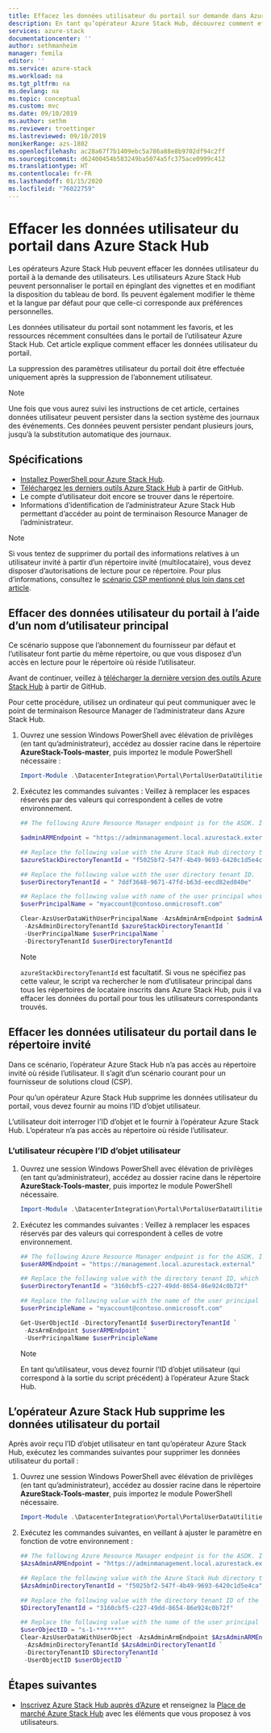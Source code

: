 ```yaml
---
title: Effacez les données utilisateur du portail sur demande dans Azure Stack Hub. | Microsoft Docs
description: En tant qu’opérateur Azure Stack Hub, découvrez comment effacer les données utilisateur du portail lorsque les utilisateurs Azure Stack Hub en font la demande.
services: azure-stack
documentationcenter: ''
author: sethmanheim
manager: femila
editor: ''
ms.service: azure-stack
ms.workload: na
ms.tgt_pltfrm: na
ms.devlang: na
ms.topic: conceptual
ms.custom: mvc
ms.date: 09/10/2019
ms.author: sethm
ms.reviewer: troettinger
ms.lastreviewed: 09/10/2019
monikerRange: azs-1802
ms.openlocfilehash: ac28a67f7b1409ebc5a786a88e8b9702df94c2ff
ms.sourcegitcommit: d62400454b583249ba5074a5fc375ace0999c412
ms.translationtype: HT
ms.contentlocale: fr-FR
ms.lasthandoff: 01/15/2020
ms.locfileid: "76022759"
---
```

# <a name="clear-portal-user-data-from-azure-stack-hub"></a>Effacer les données utilisateur du portail dans Azure Stack Hub

Les opérateurs Azure Stack Hub peuvent effacer les données utilisateur du portail à la demande des utilisateurs. Les utilisateurs Azure Stack Hub peuvent personnaliser le portail en épinglant des vignettes et en modifiant la disposition du tableau de bord. Ils peuvent également modifier le thème et la langue par défaut pour que celle-ci corresponde aux préférences personnelles. 

Les données utilisateur du portail sont notamment les favoris, et les ressources récemment consultées dans le portail de l’utilisateur Azure Stack Hub. Cet article explique comment effacer les données utilisateur du portail.

La suppression des paramètres utilisateur du portail doit être effectuée uniquement après la suppression de l’abonnement utilisateur.

> [!NOTE]
> Une fois que vous aurez suivi les instructions de cet article, certaines données utilisateur peuvent persister dans la section système des journaux des événements. Ces données peuvent persister pendant plusieurs jours, jusqu’à la substitution automatique des journaux.

## <a name="requirements"></a>Spécifications

- [Installez PowerShell pour Azure Stack Hub](azure-stack-powershell-install.md).
- [Téléchargez les derniers outils Azure Stack Hub](azure-stack-powershell-download.md) à partir de GitHub.
- Le compte d’utilisateur doit encore se trouver dans le répertoire.
- Informations d’identification de l’administrateur Azure Stack Hub permettant d’accéder au point de terminaison Resource Manager de l’administrateur.

> [!NOTE]
> Si vous tentez de supprimer du portail des informations relatives à un utilisateur invité à partir d’un répertoire invité (multilocataire), vous devez disposer d’autorisations de lecture pour ce répertoire. Pour plus d’informations, consultez le [scénario CSP mentionné plus loin dans cet article](#clear-portal-user-data-in-guest-directory).

## <a name="clear-portal-user-data-using-a-user-principal-name"></a>Effacer des données utilisateur du portail à l’aide d’un nom d’utilisateur principal

Ce scénario suppose que l’abonnement du fournisseur par défaut et l’utilisateur font partie du même répertoire, ou que vous disposez d’un accès en lecture pour le répertoire où réside l’utilisateur.

Avant de continuer, veillez à [télécharger la dernière version des outils Azure Stack Hub](azure-stack-powershell-download.md) à partir de GitHub.

Pour cette procédure, utilisez un ordinateur qui peut communiquer avec le point de terminaison Resource Manager de l’administrateur dans Azure Stack Hub.

1. Ouvrez une session Windows PowerShell avec élévation de privilèges (en tant qu’administrateur), accédez au dossier racine dans le répertoire **AzureStack-Tools-master**, puis importez le module PowerShell nécessaire :

   ```powershell
   Import-Module .\DatacenterIntegration\Portal\PortalUserDataUtilities.psm1
   ```

2. Exécutez les commandes suivantes : Veillez à remplacer les espaces réservés par des valeurs qui correspondent à celles de votre environnement.

   ```powershell
   ## The following Azure Resource Manager endpoint is for the ASDK. If you are in a multinode environment, contact your operator or service provider to get the endpoint.

   $adminARMEndpoint = "https://adminmanagement.local.azurestack.external"

   ## Replace the following value with the Azure Stack Hub directory tenant ID.
   $azureStackDirectoryTenantId = "f5025bf2-547f-4b49-9693-6420c1d5e4ca"

   ## Replace the following value with the user directory tenant ID.
   $userDirectoryTenantId = " 7ddf3648-9671-47fd-b63d-eecd82ed040e"

   ## Replace the following value with name of the user principal whose portal user data is to be cleared.
   $userPrincipalName = "myaccount@contoso.onmicrosoft.com"

   Clear-AzsUserDataWithUserPrincipalName -AzsAdminArmEndpoint $adminARMEndpoint `
    -AzsAdminDirectoryTenantId $azureStackDirectoryTenantId `
    -UserPrincipalName $userPrincipalName `
    -DirectoryTenantId $userDirectoryTenantId
   ```

   > [!NOTE]
   > `azureStackDirectoryTenantId` est facultatif. Si vous ne spécifiez pas cette valeur, le script va rechercher le nom d’utilisateur principal dans tous les répertoires de locataire inscrits dans Azure Stack Hub, puis il va effacer les données du portail pour tous les utilisateurs correspondants trouvés.

## <a name="clear-portal-user-data-in-guest-directory"></a>Effacer les données utilisateur du portail dans le répertoire invité

Dans ce scénario, l’opérateur Azure Stack Hub n’a pas accès au répertoire invité où réside l’utilisateur. Il s’agit d’un scénario courant pour un fournisseur de solutions cloud (CSP).

Pour qu’un opérateur Azure Stack Hub supprime les données utilisateur du portail, vous devez fournir au moins l’ID d’objet utilisateur.

L’utilisateur doit interroger l’ID d’objet et le fournir à l’opérateur Azure Stack Hub. L’opérateur n’a pas accès au répertoire où réside l’utilisateur.

### <a name="user-retrieves-the-user-object-id"></a>L’utilisateur récupère l’ID d’objet utilisateur

1. Ouvrez une session Windows PowerShell avec élévation de privilèges (en tant qu’administrateur), accédez au dossier racine dans le répertoire **AzureStack-Tools-master**, puis importez le module PowerShell nécessaire.

   ```powershell
   Import-Module .\DatacenterIntegration\Portal\PortalUserDataUtilities.psm1
   ```

2. Exécutez les commandes suivantes : Veillez à remplacer les espaces réservés par des valeurs qui correspondent à celles de votre environnement.

   ```powershell
   ## The following Azure Resource Manager endpoint is for the ASDK. If you are in a multinode environment, contact your operator or service provider to get the endpoint.
   $userARMEndpoint = "https://management.local.azurestack.external"

   ## Replace the following value with the directory tenant ID, which contains the user account.
   $userDirectoryTenantId = "3160cbf5-c227-49dd-8654-86e924c0b72f"

   ## Replace the following value with the name of the user principal whose portal user data is to be cleared.
   $userPrincipleName = "myaccount@contoso.onmicrosoft.com"

   Get-UserObjectId -DirectoryTenantId $userDirectoryTenantId `
    -AzsArmEndpoint $userARMEndpoint `
    -UserPricinpalName $userPrincipleName
   ```

   > [!NOTE]
   > En tant qu’utilisateur, vous devez fournir l’ID d’objet utilisateur (qui correspond à la sortie du script précédent) à l’opérateur Azure Stack Hub.

## <a name="azure-stack-hub-operator-removes-the-portal-user-data"></a>L’opérateur Azure Stack Hub supprime les données utilisateur du portail

Après avoir reçu l’ID d’objet utilisateur en tant qu’opérateur Azure Stack Hub, exécutez les commandes suivantes pour supprimer les données utilisateur du portail :

1. Ouvrez une session Windows PowerShell avec élévation de privilèges (en tant qu’administrateur), accédez au dossier racine dans le répertoire **AzureStack-Tools-master**, puis importez le module PowerShell nécessaire.

   ```powershell
   Import-Module .\DatacenterIntegration\Portal\PortalUserDataUtilities.psm1
   ```

2. Exécutez les commandes suivantes, en veillant à ajuster le paramètre en fonction de votre environnement :

   ```powershell
   ## The following Azure Resource Manager endpoint is for the ASDK. If you are in a multinode environment, contact your operator or service provider to get the endpoint.
   $AzsAdminARMEndpoint = "https://adminmanagement.local.azurestack.external"

   ## Replace the following value with the Azure Stack Hub directory tenant ID.
   $AzsAdminDirectoryTenantId = "f5025bf2-547f-4b49-9693-6420c1d5e4ca"
   
   ## Replace the following value with the directory tenant ID of the user to clear.
   $DirectoryTenantId = "3160cbf5-c227-49dd-8654-86e924c0b72f"

   ## Replace the following value with the name of the user principal whose portal user data is to be cleared.
   $userObjectID = "s-1-*******"
   Clear-AzsUserDataWithUserObject -AzsAdminArmEndpoint $AzsAdminARMEndpoint `
    -AzsAdminDirectoryTenantId $AzsAdminDirectoryTenantId `
    -DirectoryTenantID $DirectoryTenantId `
    -UserObjectID $userObjectID `
   ```

## <a name="next-steps"></a>Étapes suivantes

- [Inscrivez Azure Stack Hub auprès d’Azure](azure-stack-registration.md) et renseignez la [Place de marché Azure Stack Hub](azure-stack-marketplace.md) avec les éléments que vous proposez à vos utilisateurs.
